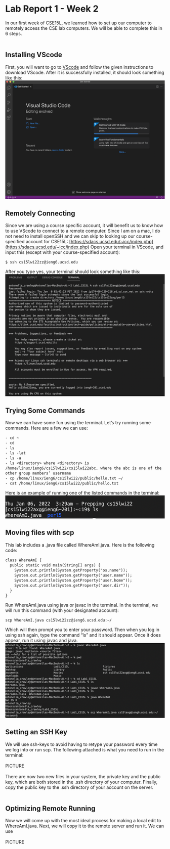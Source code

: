 # Lab Report 1 - Week 2
In our first week of CSE15L, we learned how to set up our computer to remotely access the CSE lab computers. We will be able to complete this in 6 steps.
<br/><br/>

## Installing VScode
First, you will want to go to [VScode](https://code.visualstudio.com/) and follow the given instructions to download VScode. After it is successfully installed, it should look something like this:
![Image](VScode1.png)

## Remotely Connecting
Since we are using a course specific account, it will benefit us to know how to use VScode to connect to a remote computer. Since I am on a mac, I do not need to install openSSH and we can skip to looking up our course-specified account for CSE15L:
[https://sdacs.ucsd.edu/~icc/index.php](https://sdacs.ucsd.edu/~icc/index.php)
Open your terminal in VScode, and input this (except with your course-specified account):
```
$ ssh cs15lwi22zz@ieng6.ucsd.edu
```
After you type yes, your terminal should look something like this:
![Image](RemotelyConnecting2.png)

## Trying Some Commands
Now we can have some fun using the terminal. Let’s try running some commands. Here are a few we can use:
```
- cd ~
- cd
- ls
- ls -lat
- ls -a
- ls <directory> where <directory> is /home/linux/ieng6/cs15lwi22/cs15lwi22abc, where the abc is one of the other group members’ username
- cp /home/linux/ieng6/cs15lwi22/public/hello.txt ~/
- cat /home/linux/ieng6/cs15lwi22/public/hello.txt
```
Here is an example of running one of the listed commands in the terminal:
![Image](Command3.png)

## Moving files with scp
This lab includes a .java file called WhereAmI.java. Here is the following code:
```
class WhereAmI {
  public static void main(String[] args) {
    System.out.println(System.getProperty("os.name"));
    System.out.println(System.getProperty("user.name"));
    System.out.println(System.getProperty("user.home"));
    System.out.println(System.getProperty("user.dir"));
  }
}
```
Run WhereAmI.java using java or javac in the terminal. 
In the terminal, we will run this command (with your designated account):
```
scp WhereAmI.java cs15lwi22zz@ieng6.ucsd.edu:~/
```
Which will then prompt you to enter your password. Then when you log in using ssh again, type the command “ls” and it should appear. Once it does appear, run it using javac and java. 
![Image](WhereAmIOutput4.png)

## Setting an SSH Key
We will use ssh-keys to avoid having to retype your password every time we log into or run scp. The following attached is what you need to run in the terminal:
<br/><br/>
PICTURE
<br/><br/>
There are now two new files in your system, the private key and the public key, which are both stored in the .ssh directory of your computer. Finally, copy the public key to the .ssh directory of your account on the server. 
<br/><br/>

## Optimizing Remote Running
Now we will come up with the most ideal process for making a local edit to WhereAmI.java. Next, we will copy it to the remote server and run it. We can use
<br/><br/>
PICTURE
<br/><br/>